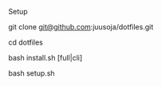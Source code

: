Setup

git clone git@github.com:juusoja/dotfiles.git

cd dotfiles

bash install.sh [full|cli]

bash setup.sh
